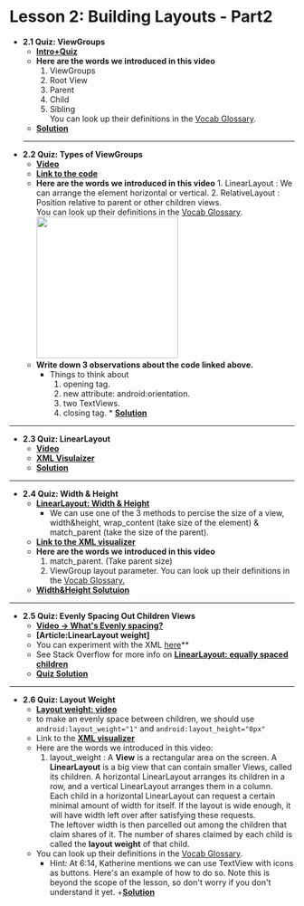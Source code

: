 # Lesson 2: Building Layouts - Part2
* **2.1 Quiz: ViewGroups**
    + **[Intro+Quiz](https://youtu.be/VyyRDCy5Dus)**
    + **Here are the words we introduced in this video**
        1.  ViewGroups
        2.  Root View
        3.  Parent
        4.  Child
        5.  Sibling<br />
       You can look up their definitions in the [Vocab Glossary](https://developers.google.com/android/for-all/vocab-words/?utm_source=udacity&utm_medium=course&utm_campaign=android_basics).
    + **[Solution](https://youtu.be/VCHdZU02oOI)**
    ____
* **2.2 Quiz: Types of ViewGroups**
     +  **[Video](https://www.youtube.com/watch?v=qKk4l7mBN0c)**
     +  **[Link to the code](https://gist.github.com/anonymous/cd7fda2fa5c4062acb92)**
     +  **Here are the words we introduced in this video**
      1.  LinearLayout : We can arrange the element horizontal or vertical. 
      2.  RelativeLayout : Position relative to parent or other children views. <br />
            You can look up their definitions in the [Vocab Glossary](https://developers.google.com/android/for-all/vocab-words/?utm_source=udacity&utm_medium=course&utm_campaign=android_basics).
  <img src="https://s3.amazonaws.com/video.udacity-data.com/topher/2018/June/5b33e4e7_screen-shot-2018-06-27-at-12.26.16-pm/screen-shot-2018-06-27-at-12.26.16-pm.png" width="250px"/> <br />
     * **Write down 3 observations about the code linked above.**
        * Things to think about
            1. opening tag.
            2. new attribute: android:orientation.
            3. two TextViews.
            4. closing tag.
      * **[Solution](https://www.youtube.com/watch?v=3oaezVvplsk)**
___
* **2.3 Quiz: LinearLayout**
    + **[Video](https://youtu.be/-pNDpFnsE34)**
    + **[XML Visulaizer](https://labs.udacity.com/android-visualizer/#/android/linear-layout)**
    + **[Solution](https://youtu.be/MxoWZUJNCUQ)**
___
* **2.4 Quiz: Width & Height**
    + **[LinearLayout: Width & Height](https://youtu.be/EWWlS8QmKO8)**
      * We can use one of the 3 methods to percise the size of a view, width&height, wrap_content (take size of the element) & match_parent (take the size of the parent).
    + **[Link to the XML visualizer](https://labs.udacity.com/android-visualizer/#/android/match-parent)**
    + **Here are the words we introduced in this video**
      1.  match_parent. (Take parent size)
      2.  ViewGroup layout parameter.
            You can look up their definitions in the [Vocab Glossary.](https://developers.google.com/android/for-all/vocab-words/?utm_source=udacity&utm_medium=course&utm_campaign=android_basics)
    + **[Width&Height Solutuion](https://www.youtube.com/watch?v=NQeEhWiWAlE)**     
 ___
* **2.5 Quiz: Evenly Spacing Out Children Views**
    + **[Video -> What's Evenly spacing?](https://www.youtube.com/watch?v=--uAaHickMQ)**
    + **[Article:LinearLayout weight]**
    + You can experiment with the XML [here](https://labs.udacity.com/android-visualizer/#/android/equal-space-children)**
    + See Stack Overflow for more info on **[LinearLayout: equally spaced children](https://stackoverflow.com/questions/3470420/is-it-possible-to-evenly-distribute-buttons-across-the-width-of-an-android-linea)**
    + **[Quiz Solution](https://www.youtube.com/watch?v=WfJphhj61js)**
___
* **2.6 Quiz: Layout Weight**
    + **[Layout weight: video](https://youtu.be/XkHDQwXYWvU)**
    + to make an evenly space between children, we should use `android:layout_weight="1"` and `android:layout_height="0px"`
    + Link to the **[XML visualizer](https://labs.udacity.com/android-visualizer/#/android/linear-layout-weight)**
    + Here are the words we introduced in this video:
      1. layout_weight : A **View** is a rectangular area on the screen. A **LinearLayout** is a big view that can contain smaller Views, called its children. A horizontal LinearLayout arranges its children in a row, and a vertical LinearLayout arranges them in a column. <br />
                         Each child in a horizontal LinearLayout can request a certain minimal amount of width for itself. If the layout is wide enough, it will have width left over after satisfying these requests.<br />
                         The leftover width is then parcelled out among the children that claim shares of it. The number of shares claimed by each child is called the **layout weight** of that child.<br />
    + You can look up their definitions in the [Vocab Glossary](https://developers.google.com/android/for-all/vocab-words/).
      + Hint: At 6:14, Katherine mentions we can use TextView with icons as buttons. Here's an example of how to do so. Note this is beyond the scope of the lesson, so don't worry if you don't understand it yet.
    +**[Solution](https://www.youtube.com/watch?v=5aJ6zJEPBHk)**
